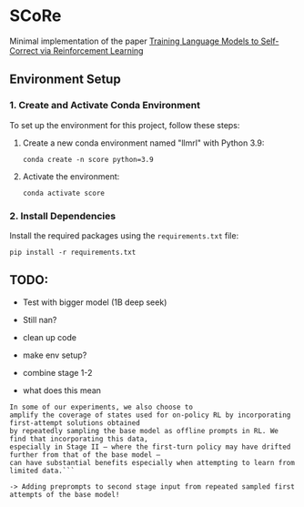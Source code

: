 # SCoRe
Minimal implementation of the paper [Training Language Models to Self-Correct via Reinforcement Learning](https://arxiv.org/pdf/2409.12917)




## Environment Setup

### 1. Create and Activate Conda Environment

To set up the environment for this project, follow these steps:

1. Create a new conda environment named "llmrl" with Python 3.9:
   ```
   conda create -n score python=3.9
   ```

2. Activate the environment:
   ```
   conda activate score
   ```

### 2. Install Dependencies

Install the required packages using the `requirements.txt` file:

```
pip install -r requirements.txt
```




## TODO:

- Test with bigger model (1B deep seek)
- Still nan?

- clean up code
- make env setup?
- combine stage 1-2 

- what does this mean
```
In some of our experiments, we also choose to
amplify the coverage of states used for on-policy RL by incorporating first-attempt solutions obtained
by repeatedly sampling the base model as offline prompts in RL. We find that incorporating this data,
especially in Stage II – where the first-turn policy may have drifted further from that of the base model –
can have substantial benefits especially when attempting to learn from limited data.```

-> Adding preprompts to second stage input from repeated sampled first attempts of the base model!